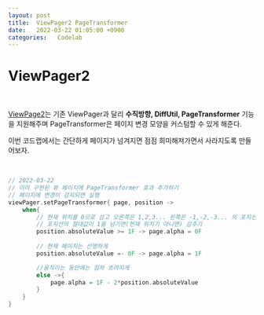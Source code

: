 ```yaml
---
layout: post
title:  ViewPager2 PageTransformer
date:   2022-03-22 01:05:00 +0900
categories:   Codelab
---
```


# ViewPager2 

<Br>

[ViewPage2]는 기존 ViewPager과 달리 __수직방향, DiffUtil, PageTransformer__ 기능을 지원해주며 PageTransformer은 페이지 변경 모양을 커스텀할 수 있게 해준다.

이번 코드랩에서는 간단하게 페이지가 넘겨지면 점점 희미해져가면서 사라지도록 만들어보자.


<br>

```kotlin
// 2022-03-22
// 이미 구현된 뷰 페이지에 PageTransformer 효과 추가하기
// 페이지에 변경이 감지되면 실행
viewPager.setPageTransformer{ page, position ->
    when{
        // 현재 위치를 0으로 삼고 오른쪽은 1,2,3... 왼쪽은 -1,-2,-3... 의 포지션을 갖는다
        // 포지션의 절대값이 1을 넘기면(현재 위치기 아니면) 감추기
        position.absoluteValue >= 1F -> page.alpha = 0F
        
        // 현재 페이지는 선명하게
        position.absoluteValue =- 0F -> page.alpha = 1F 

        //움직이는 동안에는 점차 흐려지게
        else ->{
            page.alpha = 1F - 2*position.absoluteValue
        }
    }
}

```

[ViewPage2]: https://developer.android.com/reference/androidx/viewpager2/widget/ViewPager2